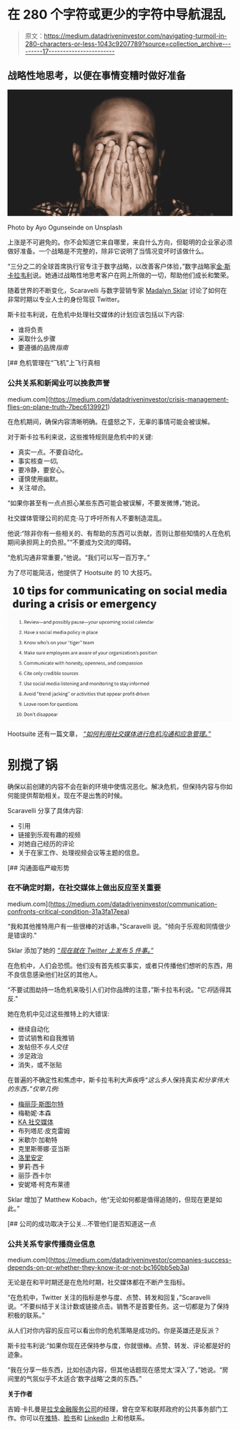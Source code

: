 # 在 280 个字符或更少的字符中导航混乱

> 原文：<https://medium.datadriveninvestor.com/navigating-turmoil-in-280-characters-or-less-1043c9207789?source=collection_archive---------17----------------------->

## 战略性地思考，以便在事情变糟时做好准备

![](img/03c87026ab37d86f760d68b6d902dbf0.png)

Photo by Ayo Ogunseinde on Unsplash

上涨是不可避免的。你不会知道它来自哪里，来自什么方向，但聪明的企业家必须做好准备。一个战略是不完整的，除非它说明了当情况变坏时该做什么。

“三分之二的全球首席执行官专注于数字战略，以改善客户体验，”数字战略家[金·斯卡拉韦利](https://twitter.com/KimScaravelli)说。她通过战略性地思考客户在网上所做的一切，帮助他们成长和繁荣。

随着世界的不断变化，Scaravelli 与数字营销专家 [Madalyn Sklar](https://twitter.com/MadalynSklar) 讨论了如何在非常时期以专业人士的身份驾驭 Twitter。

斯卡拉韦利说，在危机中处理社交媒体的计划应该包括以下内容:

*   谁将负责
*   采取什么步骤
*   要遵循的品牌*指南*

[](https://medium.com/datadriveninvestor/crisis-management-flies-on-plane-truth-7bec6139921) [## 危机管理在“飞机”上飞行真相

### 公共关系和新闻业可以挽救声誉

medium.com](https://medium.com/datadriveninvestor/crisis-management-flies-on-plane-truth-7bec6139921) 

在危机期间，确保内容清晰明确。在盛怒之下，无辜的事情可能会被误解。

对于斯卡拉韦利来说，这些推特规则是危机中的关键:

*   真实一点。不要自动化。
*   事实核查*一切*。
*   要冷静，要安心。
*   谨慎使用幽默。
*   关注*啮合*。

“如果你甚至有一点点担心某些东西可能会被误解，不要发微博，”她说。

社交媒体管理公司的尼克·马丁呼吁所有人不要制造混乱。

他说:“除非你有一些相关的、有帮助的东西可以贡献，否则让那些知情的人在危机期间承担网上的负担。”“不要成为交流的障碍。

“危机沟通非常重要，”他说。“我们可以写一百万字。”

为了尽可能简洁，他提供了 Hootsuite 的 10 大技巧。

![](img/07321204e57799c17aaecbbd166bfca6.png)

Hootsuite 还有一篇文章， [*“如何利用社交媒体进行危机沟通和应急管理。”*](https://blog.hootsuite.com/social-media-crisis-communication/)

# **别搅了锅**

确保以前创建的内容不会在新的环境中使情况恶化。解决危机，但保持内容与你如何能提供帮助相关。现在不是出售的时候。

Scaravelli 分享了具体内容:

*   引用
*   链接到乐观有趣的视频
*   对她自己经历的评论
*   关于在家工作、处理视频会议等主题的信息。

[](https://medium.com/datadriveninvestor/communication-confronts-critical-condition-31a3fa17eea) [## 沟通面临严峻形势

### 在不确定时期，在社交媒体上做出反应至关重要

medium.com](https://medium.com/datadriveninvestor/communication-confronts-critical-condition-31a3fa17eea) 

“我和其他推特用户有一些很棒的对话串，”Scaravelli 说。"倾向于乐观和同情很少是错误的."

Sklar 添加了她的 [*“现在就在 Twitter 上发布 5 件事。”*](https://madalynsklar.com/2020/03/things-to-post-on-twitter/)

在危机中，人们会恐慌。他们没有首先核实事实，或者只传播他们想听的东西，用不良信息感染他们社区的其他人。

“不要试图劫持一场危机来吸引人们对你品牌的注意，”斯卡拉韦利说。"它*将*适得其反."

她在危机中见过这些推特上的大错误:

*   继续自动化
*   尝试销售和自我推销
*   发帖但不*与人交往*
*   涉足政治
*   消失，或不张贴

在普遍的不确定性和焦虑中，斯卡拉韦利大声疾呼“*这么多*人保持真实*和分享伟大的东西，”仅举几例:*

*   [梅丽莎·斯图尔特](https://twitter.com/MelissaOnline/)
*   梅勒妮·本森
*   [KA 社交媒体](https://twitter.com/KASocialMedia/)
*   布列塔尼·皮克雷姆
*   米歇尔·加勒特
*   克里斯蒂娜·亚当斯
*   [洛里安定](https://twitter.com/southbaysome/)
*   萝莉·西卡
*   丽莎·西卡尔
*   安妮塔·柯克布莱德

Sklar 增加了 Matthew Kobach，他“无论如何都是值得追随的，但现在更是如此。”

[](https://medium.com/datadriveninvestor/companies-success-depends-on-pr-whether-they-know-it-or-not-bc160bb5eb3a) [## 公司的成功取决于公关…不管他们是否知道这一点

### 公共关系专家传播商业信息

medium.com](https://medium.com/datadriveninvestor/companies-success-depends-on-pr-whether-they-know-it-or-not-bc160bb5eb3a) 

无论是在和平时期还是在危险时期，社交媒体都在不断产生指标。

“在危机中，Twitter 关注的指标是参与度、点赞、转发和回复，”Scaravelli 说。“不要纠结于关注计数或链接点击。销售不是首要任务。这一切都是为了保持积极的联系。”

从人们对你内容的反应可以看出你的危机策略是成功的。你是英雄还是反派？

斯卡拉韦利说:“如果你现在还保持参与度，你就很棒。点赞、转发、评论都是好的迹象。

“我在分享一些东西，比如创造内容，但其他话题现在感觉太‘深入’了，”她说。“房间里的气氛似乎不太适合‘数字战略’之类的东西。”

**关于作者**

吉姆·卡扎曼是[拉戈金融服务公司](http://largofinancialservices.com/)的经理，曾在空军和联邦政府的公共事务部门工作。你可以在[推特](https://twitter.com/JKatzaman)、[脸书](https://www.facebook.com/jim.katzaman)和 [LinkedIn](https://www.linkedin.com/in/jim-katzaman-33641b21/) 上和他联系。